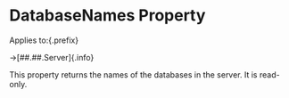 # DatabaseNames Property

Applies to:{.prefix}

→[##.##.Server]{.info}

This property returns the names of the databases in the server. It is read-only.


